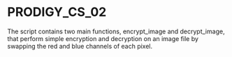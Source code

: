 # PRODIGY_CS_02
The script contains two main functions, encrypt_image and decrypt_image, that perform simple encryption and decryption on an image file by swapping the red and blue channels of each pixel.
